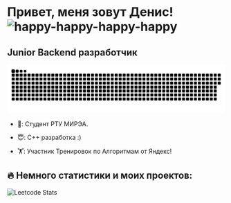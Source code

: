 # Привет, меня зовут Денис! ![happy-happy-happy-happy](https://github.com/DenMeow/DenMeow/assets/127181531/bc9b1125-7b50-49f1-a247-b9fe0eaa700b)

Junior Backend разработчик
--------------------
<p align="center">
 <img width="600" src="github-snake.svg" alt="snake"/>
</p>

- 🔭: Студент РТУ МИРЭА.

- 😇: С++ разработка :)

- 🏋️: Участник Тренировок по Алгоритмам от Яндекс!

🔥 Немного статистики и моих проектов:
----------------
![Leetcode Stats](https://leetcard.jacoblin.cool/JacobLinCool?theme=nord)
